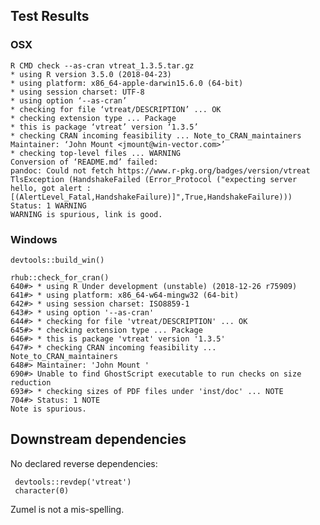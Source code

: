 

## Test Results

### OSX

    R CMD check --as-cran vtreat_1.3.5.tar.gz 
    * using R version 3.5.0 (2018-04-23)
    * using platform: x86_64-apple-darwin15.6.0 (64-bit)
    * using session charset: UTF-8
    * using option ‘--as-cran’
    * checking for file ‘vtreat/DESCRIPTION’ ... OK
    * checking extension type ... Package
    * this is package ‘vtreat’ version ‘1.3.5’
    * checking CRAN incoming feasibility ... Note_to_CRAN_maintainers
    Maintainer: ‘John Mount <jmount@win-vector.com>’
    * checking top-level files ... WARNING
    Conversion of ‘README.md’ failed:
    pandoc: Could not fetch https://www.r-pkg.org/badges/version/vtreat
    TlsException (HandshakeFailed (Error_Protocol ("expecting server hello, got alert : [(AlertLevel_Fatal,HandshakeFailure)]",True,HandshakeFailure)))
    Status: 1 WARNING
    WARNING is spurious, link is good.


### Windows

    devtools::build_win()
    
    rhub::check_for_cran()
    640#> * using R Under development (unstable) (2018-12-26 r75909)
    641#> * using platform: x86_64-w64-mingw32 (64-bit)
    642#> * using session charset: ISO8859-1
    643#> * using option '--as-cran'
    644#> * checking for file 'vtreat/DESCRIPTION' ... OK
    645#> * checking extension type ... Package
    646#> * this is package 'vtreat' version '1.3.5'
    647#> * checking CRAN incoming feasibility ... Note_to_CRAN_maintainers
    648#> Maintainer: 'John Mount '
    690#> Unable to find GhostScript executable to run checks on size reduction
    693#> * checking sizes of PDF files under 'inst/doc' ... NOTE
    704#> Status: 1 NOTE
    Note is spurious.
 
## Downstream dependencies

No declared reverse dependencies:

     devtools::revdep('vtreat')
     character(0)

     
Zumel is not a mis-spelling.

